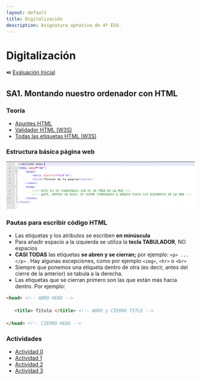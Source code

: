 ```yaml
---
layout: default
title: Digitalización
description: Asignatura optativa de 4º ESO.
---
```


# Digitalización

⏯️ [Evaluación Inicial](https://forms.office.com/e/QTWPvT7akq)

## SA1. Montando nuestro ordenador con HTML

### Teoría

- [Apuntes HTML](https://drive.google.com/drive/folders/1NSkcZkjUyqr1B7XVVDeVJct5uXwGXDbA?usp=sharing)
- [Validador HTML (W3S)](https://validator.w3.org/)
- [Todas las etiquetas HTML (W3S)](https://www.w3schools.com/tags/default.asp)

### Estructura básica página web

![](./sa1/estructura_basica_html.PNG)

### Pautas para escribir código HTML

*   Las etiquetas y los atributos se escriben **en minúscula**
*   Para añadir espacio a la izquierda se utiliza la **tecla TABULADOR**, NO espacios
*   **CASI TODAS** las etiquetas **se abren y se cierran;** por ejemplo: `<p> ... </p>` . Hay algunas excepciones, como por ejemplo `<img>`, `<hr>` o `<br>`
*   Siempre que ponemos una etiqueta dentro de otra (es decir, antes del cierre de la anterior) se tabula a la derecha.
*   Las etiquetas que se cierran primero son las que están más hacia dentro. Por ejemplo:

```html
<head> <!-- ABRO HEAD -->

   <title> Título </title> <!-- ABRO y CIERRO TITLE -->

</head> <!-- CIERRO HEAD -->
```

### Actividades

- [Actividad 0](./sa1/actividad0)
- [Actividad 1](./sa1/actividad1)
- [Actividad 2](./sa1/actividad2)
- [Actividad 3](./sa1/actividad3)